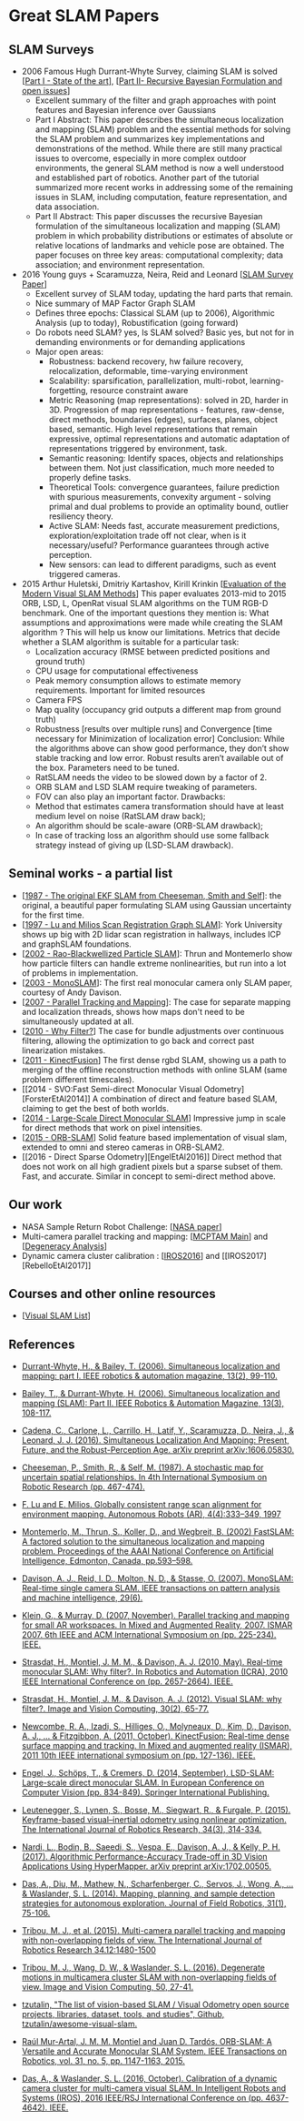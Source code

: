 # Great SLAM Papers

## SLAM Surveys
* 2006 Famous Hugh Durrant-Whyte Survey, claiming SLAM is solved [[Part I - State of the art][DurrantBailey2006]], [[Part II- Recursive Bayesian Formulation and open issues][BaileyDurrant2006]]
    * Excellent summary of the filter and graph approaches with point features and Bayesian inference over Gaussians
    * Part I Abstract: This paper describes the simultaneous localization and mapping (SLAM) problem and the essential methods for solving the SLAM problem and summarizes key implementations and demonstrations of the method. While there are still many practical issues to overcome, especially in more complex outdoor environments, the general SLAM method is now a well understood and established part of robotics. Another part of the tutorial summarized more recent works in addressing some of the remaining issues in SLAM, including computation, feature representation, and data association.
    * Part II Abstract: This paper discusses the recursive Bayesian formulation of the simultaneous localization and mapping (SLAM) problem in which probability distributions or estimates of absolute or relative locations of landmarks and vehicle pose are obtained. The paper focuses on three key areas: computational complexity; data association; and environment representation.
* 2016 Young guys + Scaramuzza, Neira, Reid and Leonard [[SLAM Survey Paper][CadenaEtAl2016]]
    * Excellent survey of SLAM today, updating the hard parts that remain.
    * Nice summary of MAP Factor Graph SLAM
    * Defines three epochs: Classical SLAM (up to 2006), Algorithmic Analysis (up to today), Robustification (going forward)
    * Do robots need SLAM? yes, Is SLAM solved? Basic yes, but not for in demanding environments or for demanding applications
    * Major open areas:
        * Robustness: backend recovery, hw failure recovery, relocalization, deformable, time-varying environment
        * Scalability: sparsification, parallelization, multi-robot, learning-forgetting, resource constraint aware
        * Metric Reasoning (map representations): solved in 2D, harder in 3D.  Progression of map representations - features, raw-dense, direct methods, boundaries (edges), surfaces, planes, object based, semantic.  High level representations that remain expressive, optimal representations and automatic adaptation of representations triggered by environment, task.
        * Semantic reasoning: Identify spaces, objects and relationships between them.  Not just classification, much more needed to properly define tasks.
        * Theoretical Tools: convergence guarantees, failure prediction with spurious measurements, convexity argument - solving primal and dual problems to provide an optimality bound, outlier resiliency theory.
        * Active SLAM: Needs fast, accurate measurement predictions, exploration/exploitation trade off not clear, when is it necessary/useful? Performance guarantees through active perception.
        * New sensors: can lead to different paradigms, such as event triggered cameras.
* 2015 Arthur Huletski, Dmitriy Kartashov, Kirill Krinkin [[Evaluation of the Modern Visual SLAM Methods][HuletskiEtAl2015]]
    This paper evaluates 2013-mid to 2015 ORB, LSD, L, OpenRat visual SLAM algorithms on the TUM RGB-D benchmark. One of the important questions they mention is: What assumptions and approximations were made while creating the SLAM algorithm ? This will help us know our limitations.
    Metrics that decide whether a SLAM algorithm is suitable for a particular task:
    * Localization accuracy (RMSE between predicted positions and ground truth)
    * CPU usage for computational effectiveness
    * Peak memory consumption allows to estimate memory requirements. Important for limited resources
    * Camera FPS
    * Map quality (occupancy grid outputs a different map from ground truth)
    * Robustness [results over multiple runs] and Convergence [time necessary for Minimization of localization error]
    Conclusion: While the algorithms above can show good performance, they don’t show stable tracking and low error. Robust results aren’t available out of the box. Parameters need to be tuned.
    * RatSLAM needs the video to be slowed down by a factor of 2.
    * ORB SLAM and LSD SLAM require tweaking of parameters.
    * FOV can also play an important factor.
    Drawbacks:
    * Method that estimates camera transformation should have at least medium level on noise (RatSLAM draw­ back);
    * An algorithm should be scale-aware (ORB-SLAM drawback);
    * In case of tracking loss an algorithm should use some fallback strategy instead of giving up (LSD-SLAM drawback).

## Seminal works - a partial list

* [[1987 - The original EKF SLAM from Cheeseman, Smith and Self][CheesemanEtAl87]]: the original, a beautiful paper formulating SLAM using Gaussian uncertainty for the first time.
* [[1997 - Lu and Milios Scan Registration Graph SLAM][LuMilios97]]: York University shows up big with 2D lidar scan registration in hallways, includes ICP and graphSLAM foundations.
* [[2002 - Rao-Blackwellized Particle SLAM][MontemerloEtAl2002]]: Thrun and Montemerlo show how particle filters can handle extreme nonlinearities, but run into a lot of problems in implementation.
* [[2003 - MonoSLAM][DavisonEtAl2007]]: The first real monocular camera only SLAM paper, courtesy of Andy Davison.
* [[2007 - Parallel Tracking and Mapping][KleinMurray2007]]: The case for separate mapping and localization threads, shows how maps don't need to be simultaneously updated at all.
* [[2010 - Why Filter?][StrasdatEtAl2010]] The case for bundle adjustments over continuous filtering, allowing the optimization to go back and correct past linearization mistakes.
* [[2011 - KinectFusion][NewcombeEtAl2011]]  The first dense rgbd SLAM, showing us a path to merging of the offline reconstruction methods with online SLAM (same problem different timescales).
* [[2014 - SVO:Fast Semi-direct Monocular Visual Odometry][ForsterEtAl2014]] A combination of direct and feature based SLAM, claiming to get the best of both worlds.
* [[2014 - Large-Scale Direct Monocular SLAM][EngelEtAl2014]] Impressive jump in scale for direct methods that work on pixel intensities.
* [[2015 - ORB-SLAM][MurArtalEtAl15]] Solid feature based implementation of visual slam, extended to omni and stereo cameras in ORB-SLAM2.
* [[2016 - Direct Sparse Odometry][EngelEtAl2016]] Direct method that does not work on all high gradient pixels but a sparse subset of them. Fast, and accurate. Similar in concept to semi-direct method above.


## Our work

* NASA Sample Return Robot Challenge: [[NASA paper][DasEtAl2014]]
* Multi-camera parallel tracking and mapping: [[MCPTAM Main][TribouEtAl2015]] and [[Degeneracy Analysis][TribouEtAl2016]]
* Dynamic camera cluster calibration : [[IROS2016][DasWaslander2016]] and [[IROS2017][RebelloEtAl2017]]


## Courses and other online resources

* [[Visual SLAM List][VSLAMList]]

## References

- [Durrant-Whyte, H., & Bailey, T. (2006). Simultaneous localization and mapping: part I. IEEE robotics & automation magazine, 13(2), 99-110.][DurrantBailey2006]

- [Bailey, T., & Durrant-Whyte, H. (2006). Simultaneous localization and mapping (SLAM): Part II. IEEE Robotics & Automation Magazine, 13(3), 108-117.][BaileyDurrant2006]

- [Cadena, C., Carlone, L., Carrillo, H., Latif, Y., Scaramuzza, D., Neira, J., & Leonard, J. J.  (2016). Simultaneous Localization And Mapping: Present, Future, and the Robust-Perception Age.  arXiv preprint   arXiv:1606.05830.][CadenaEtAl2016]

- [Cheeseman, P., Smith, R., & Self, M. (1987). A stochastic map for uncertain spatial relationships. In 4th International Symposium on Robotic Research (pp. 467-474).][CheesemanEtAl87]

- [F. Lu and E. Milios. Globally consistent range scan alignment for environment mapping. Autonomous Robots (AR), 4(4):333–349, 1997][LuMilios97]

- [Montemerlo, M., Thrun, S., Koller, D., and Wegbreit, B. (2002) FastSLAM: A factored solution to the simultaneous localization and mapping problem. Proceedings of the AAAI National Conference on Artificial Intelligence, Edmonton, Canada, pp.593–598.][MontemerloEtAl2002]

- [Davison, A. J., Reid, I. D., Molton, N. D., & Stasse, O. (2007). MonoSLAM: Real-time single camera SLAM. IEEE transactions on pattern analysis and machine intelligence, 29(6).][DavisonEtAl2007]

- [Klein, G., & Murray, D. (2007, November). Parallel tracking and mapping for  small AR workspaces.  In Mixed and Augmented Reality, 2007. ISMAR 2007. 6th IEEE and ACM International Symposium on (pp. 225-234). IEEE.][KleinMurray2007]

- [Strasdat, H., Montiel, J. M. M., & Davison, A. J. (2010, May). Real-time monocular SLAM: Why filter?. In Robotics and Automation (ICRA), 2010 IEEE International Conference on (pp. 2657-2664). IEEE.][StrasdatEtAl2010]

- [Strasdat, H., Montiel, J. M., & Davison, A. J. (2012). Visual SLAM: why filter?. Image and Vision Computing, 30(2), 65-77.][StrasdatEtAl2012]

- [Newcombe, R. A., Izadi, S., Hilliges, O., Molyneaux, D., Kim, D., Davison, A. J., ... & Fitzgibbon, A. (2011, October). KinectFusion: Real-time dense surface mapping and tracking. In Mixed and augmented reality (ISMAR), 2011 10th IEEE international symposium on (pp. 127-136). IEEE.][NewcombeEtAl2011]

- [Engel, J., Schöps, T., & Cremers, D. (2014, September). LSD-SLAM: Large-scale direct monocular SLAM. In European Conference on Computer Vision (pp. 834-849). Springer International Publishing.][EngelEtAl2014]

- [Leutenegger, S., Lynen, S., Bosse, M., Siegwart, R., & Furgale, P. (2015). Keyframe-based visual–inertial odometry using nonlinear optimization. The International Journal of Robotics Research, 34(3), 314-334.][LuteneggerEtAl2015]

- [Nardi, L., Bodin, B., Saeedi, S., Vespa, E., Davison, A. J., & Kelly, P. H. (2017). Algorithmic Performance-Accuracy Trade-off in 3D Vision Applications Using HyperMapper. arXiv preprint arXiv:1702.00505.][NardiEtAl2017]

- [Das, A., Diu, M., Mathew, N., Scharfenberger, C., Servos, J., Wong, A., ...  & Waslander, S. L. (2014). Mapping, planning, and sample detection strategies for autonomous exploration. Journal of Field Robotics, 31(1), 75-106.][DasEtAl2014]

- [Tribou, M. J., et al. (2015). Multi-camera parallel tracking and mapping with non-overlapping fields of view. The International Journal of Robotics Research 34.12:1480-1500][TribouEtAl2015]

- [Tribou, M. J., Wang, D. W., & Waslander, S. L. (2016). Degenerate motions in multicamera cluster SLAM with non-overlapping fields of view. Image and Vision Computing, 50, 27-41.][TribouEtAl2016]

- [tzutalin, "The list of vision-based SLAM / Visual Odometry open source projects, libraries, dataset, tools, and studies", Github, tzutalin/awesome-visual-slam.][VSLAMList]

- [Raúl Mur-Artal, J. M. M. Montiel and Juan D. Tardós. ORB-SLAM: A Versatile and Accurate Monocular SLAM System. IEEE Transactions on Robotics, vol. 31, no. 5, pp. 1147-1163, 2015.][MurArtalEtAl15]

- [Das, A., & Waslander, S. L. (2016, October). Calibration of a dynamic camera cluster for multi-camera visual SLAM. In Intelligent Robots and Systems (IROS), 2016 IEEE/RSJ International Conference on (pp. 4637-4642). IEEE.][DasWaslander2016]


[CheesemanEtAl87]: https://pdfs.semanticscholar.org/76a6/c5352a0fbc3fec5395f1501b58bd6566d214.pdf
[LuMilios97]: http://www-robotics.usc.edu/~gaurav/CS547/milios_map.pdf
[MontemerloEtAl2002]: http://www.aaai.org/Papers/AAAI/2002/AAAI02-089.pdf
[DurrantBailey2006]: https://people.eecs.berkeley.edu/~pabbeel/cs287-fa09/readings/Durrant-Whyte_Bailey_SLAM-tutorial-I.pdf
[BaileyDurrant2006]: http://www-personal.acfr.usyd.edu.au/tbailey/papers/slamtute2.pdf
[DavisonEtAl2007]: https://spiral.imperial.ac.uk/bitstream/10044/1/695/1/MonoSLAM%20Real-Time%20Single%20Camera%20SLAM.pdf
[KleinMurray2007]: http://www.robots.ox.ac.uk/~gk/publications/KleinMurray2007ISMAR.pdf
[GrisettiEtAl2010]: http://www2.informatik.uni-freiburg.de/~stachnis/pdf/grisetti10titsmag.pdf
[StrasdatEtAl2010]: https://www.doc.ic.ac.uk/~ajd/Publications/strasdat_etal_icra2010.pdf
[NewcombeEtAl2011]: https://www.microsoft.com/en-us/research/wp-content/uploads/2016/02/ismar2011.pdf
[StrasdatEtAl2012]: https://www.doc.ic.ac.uk/~ajd/Publications/strasdat_etal_ivc2012.pdf
[EngelEtAl2014]: https://vision.in.tum.de/_media/spezial/bib/engel14eccv.pdf
[HuletskiEtAl2015]: http://ieeexplore.ieee.org/document/7382963/
[LuteneggerEtAl2015]: http://www.roboticsproceedings.org/rss09/p37.pdf
[CadenaEtAl2016]: http://www.arxiv.org/pdf/1606.05830v2.pdf
[NardiEtAl2017]: https://arxiv.org/pdf/1702.00505.pdf
[DasEtAl2014]: http://onlinelibrary.wiley.com/doi/10.1002/rob.21490/full
[TribouEtAl2015]: http://journals.sagepub.com/doi/abs/10.1177/0278364915571429
[TribouEtAl2016]: http://www.sciencedirect.com/science/article/pii/S0262885616300038
[MurArtalEtAl15]: http://webdiis.unizar.es/~raulmur/orbslam/
[DasWaslander2016]: http://ieeexplore.ieee.org/abstract/document/7759682/
[VSLAMList]: https://github.com/tzutalin/awesome-visual-slam
